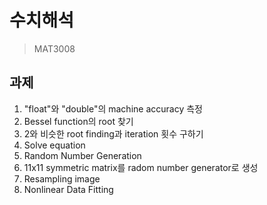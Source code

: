 # 수치해석
> MAT3008


## 과제
1. "float"와 "double"의 machine accuracy 측정
2. Bessel function의 root 찾기
3. 2와 비슷한 root finding과 iteration 횟수 구하기
4. Solve equation
5. Random Number Generation
6. 11x11 symmetric matrix를 radom number generator로 생성
7. Resampling image
8. Nonlinear Data Fitting
